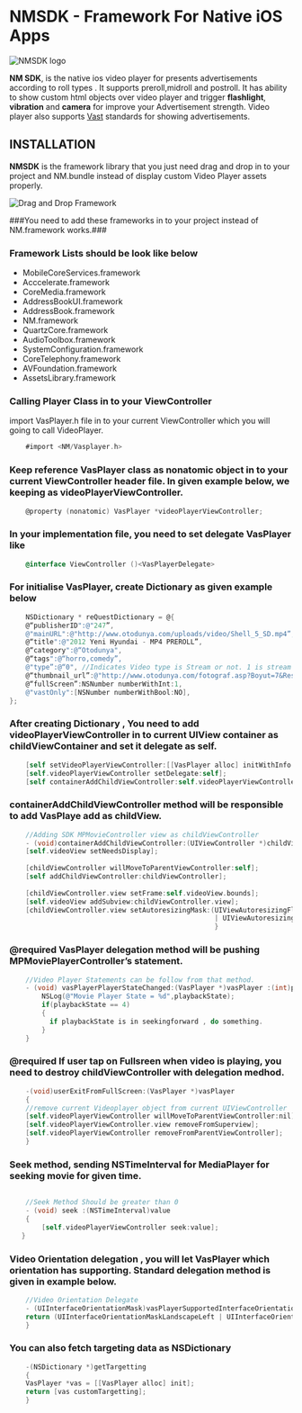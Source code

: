 # NMSDK - Framework For Native iOS Apps

![NMSDK logo](http://netbookmobile.com/NM_Logo.png)

**NM SDK**, is the native ios video player for presents advertisements according to roll types . It supports preroll,midroll and postroll. It has ability to show custom html objects over video player and trigger  **flashlight**, **vibration** and **camera** for improve your Advertisement strength. Video player also supports [Vast](http://en.wikipedia.org/wiki/Video_Ad_Serving_Template) standards for showing advertisements. 

## INSTALLATION

**NMSDK** is the framework library that you just need drag and drop in to your project and NM.bundle instead of display custom Video Player assets properly.  

![Drag and Drop Framework](http://netbookmobile.com/img_02.png )

###You need to add these frameworks in to your project  instead of NM.framework works.###

### Framework Lists should be look like below

* MobileCoreServices.framework
* Acccelerate.framework
* CoreMedia.framework
* AddressBookUI.framework
* AddressBook.framework
* NM.framework
* QuartzCore.framework
* AudioToolbox.framework
* SystemConfiguration.framework
* CoreTelephony.framework
* AVFoundation.framework
* AssetsLibrary.framework



### Calling Player Class in to your ViewController
import VasPlayer.h file in to your current ViewController which you will  going to call VideoPlayer.

```objective-c
	#import <NM/Vasplayer.h>
```
	
### Keep reference VasPlayer class as nonatomic object in to your current ViewController header file. In given example below, we keeping as videoPlayerViewController.
```objective-c
	@property (nonatomic) VasPlayer *videoPlayerViewController;
```
### In your implementation file, you need to set delegate VasPlayer like
```objective-c
	@interface ViewController ()<VasPlayerDelegate>
```
	
### For initialise VasPlayer, create Dictionary as given example below
```objective-c
	NSDictionary * reQuestDictionary = @{
	@“publisherID":@"247”,
	@"mainURL":@"http://www.otodunya.com/uploads/video/Shell_5_SD.mp4”,
	@“title":@"2012 Yeni Hyundai - MP4 PREROLL”,
	@“category":@“Otodunya",
	@“tags":@“horro,comedy”,
	@"type”:@“0", //Indicates Video type is Stream or not. 1 is stream 0 is source
	@“thumbnail_url”:@"http://www.otodunya.com/fotograf.asp?Boyut=7&Resim=uploads/videothumb438011682536.JPG",
	@“fullScreen”:NSNumber numberWithInt:1,
	@"vastOnly":[NSNumber numberWithBool:NO],
};
```

### After creating Dictionary , You need to add videoPlayerViewController in to current UIView container as childViewContainer and set it delegate as self.
```objective-c
	[self setVideoPlayerViewController:[[VasPlayer alloc] initWithInfo:reQuestDictionary]];
    [self.videoPlayerViewController setDelegate:self];
    [self containerAddChildViewController:self.videoPlayerViewController]; 
```    

### containerAddChildViewController method will be responsible to add VasPlaye add as childView.
```objective-c
	//Adding SDK MPMovieController view as childViewController
	- (void)containerAddChildViewController:(UIViewController *)childViewController {
    [self.videoView setNeedsDisplay];
   
    [childViewController willMoveToParentViewController:self];
    [self addChildViewController:childViewController];
   
    [childViewController.view setFrame:self.videoView.bounds];
    [self.videoView addSubview:childViewController.view];
    [childViewController.view setAutoresizingMask:(UIViewAutoresizingFlexibleWidth
                                                   | UIViewAutoresizingFlexibleHeight)];
                                                   }
```                                                   
### @required VasPlayer delegation method will be pushing MPMoviePlayerController’s statement. 
```objective-c
	//Video Player Statements can be follow from that method.
	- (void) vasPlayerPlayerStateChanged:(VasPlayer *)vasPlayer :(int)playbackState
    	NSLog(@"Movie Player State = %d",playbackState);
	    if(playbackState == 4)
	    {
	      if playbackState is in seekingforward , do something.
	    }
    }
```    
### @required If user tap on Fullsreen when video is playing, you need to destroy childViewController with delegation medhod.
```objective-c
	-(void)userExitFromFullScreen:(VasPlayer *)vasPlayer
	{
    //remove current Videoplayer object from current UIViewController
    [self.videoPlayerViewController willMoveToParentViewController:nil];
    [self.videoPlayerViewController.view removeFromSuperview];
    [self.videoPlayerViewController removeFromParentViewController];
    }  
```        
### Seek method, sending NSTimeInterval for MediaPlayer for seeking movie for given time.
```objective-c

	//Seek Method Should be greater than 0
	- (void) seek :(NSTimeInterval)value 
	{
    	[self.videoPlayerViewController seek:value];
   }
```  
### Video Orientation delegation , you will let VasPlayer which orientation has supporting. Standard delegation method is given in example below.
```objective-c
	//Video Orientation Delegate
	- (UIInterfaceOrientationMask)vasPlayerSupportedInterfaceOrientations:(VasPlayer *)player {
    return (UIInterfaceOrientationMaskLandscapeLeft | UIInterfaceOrientationMaskLandscapeRight);
    }
```    
### You can also fetch targeting data as NSDictionary
```objective-c
	-(NSDictionary *)getTargetting
	{
	VasPlayer *vas = [[VasPlayer alloc] init];
	return [vas customTargetting];
	}
```
